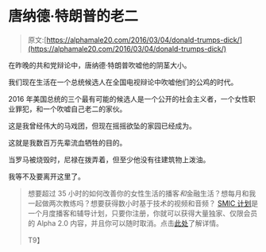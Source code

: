 # 唐纳德·特朗普的老二

> 原文:[https://alphamale20.com/2016/03/04/donald-trumps-dick/](https://alphamale20.com/2016/03/04/donald-trumps-dick/)

在昨晚的共和党辩论中，唐纳德·特朗普吹嘘他的阴茎大小。

我们现在生活在一个总统候选人在全国电视辩论中吹嘘他们的公鸡的时代。

2016 年美国总统的三个最有可能的候选人是一个公开的社会主义者，一个女性职业罪犯，和一个吹嘘自己老二的家伙。

这是我曾经伟大的马戏团，但现在摇摇欲坠的家园已经成为。

这就是我数百万先辈流血牺牲的目的。

当罗马被烧毁时，尼禄在拨弄着，但至少他没有往建筑物上泼油。

我等不及要离开这里了。

> 想要超过 35 小时的如何改善你的女性生活的播客*和*金融生活？想每月和我一起做两次教练吗？想要获得数小时基于技术的视频和音频？ [SMIC 计划](https://alphamale20.kartra.com/page/vIL17)是一个月度播客和辅导计划，只要你注册，你就可以获得大量独家、仅限会员的 Alpha 2.0 内容，并且你可以随时取消。点击[此处](https://alphamale20.kartra.com/page/vIL17)了解详情。
> 
> T9】